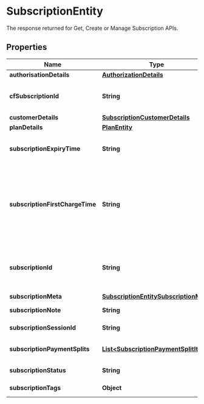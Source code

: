 

# SubscriptionEntity

The response returned for Get, Create or Manage Subscription APIs.

## Properties

| Name | Type | Description | Notes |
|------------ | ------------- | ------------- | -------------|
|**authorisationDetails** | [**AuthorizationDetails**](AuthorizationDetails.md) |  |  [optional] |
|**cfSubscriptionId** | **String** | Cashfree subscription reference number |  [optional] |
|**customerDetails** | [**SubscriptionCustomerDetails**](SubscriptionCustomerDetails.md) |  |  [optional] |
|**planDetails** | [**PlanEntity**](PlanEntity.md) |  |  [optional] |
|**subscriptionExpiryTime** | **String** | Time at which the subscription will expire. |  [optional] |
|**subscriptionFirstChargeTime** | **String** | Time at which the first charge will be made for the subscription. Applicable only for PERIODIC plans. |  [optional] |
|**subscriptionId** | **String** | A unique ID passed by merchant for identifying the subscription. |  [optional] |
|**subscriptionMeta** | [**SubscriptionEntitySubscriptionMeta**](SubscriptionEntitySubscriptionMeta.md) |  |  [optional] |
|**subscriptionNote** | **String** | Note for the subscription. |  [optional] |
|**subscriptionSessionId** | **String** | Subscription Session Id. |  [optional] |
|**subscriptionPaymentSplits** | [**List&lt;SubscriptionPaymentSplitItem&gt;**](SubscriptionPaymentSplitItem.md) | Payment splits for the subscription. |  [optional] |
|**subscriptionStatus** | **String** | Status of the subscription. |  [optional] |
|**subscriptionTags** | **Object** | Tags for the subscription. |  [optional] |



